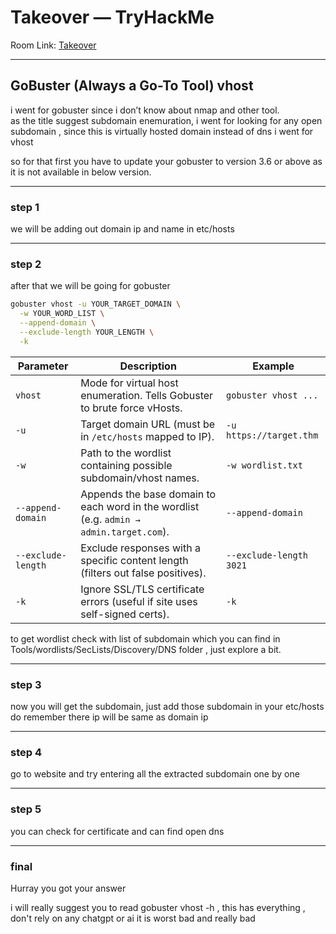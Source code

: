 # Takeover — TryHackMe

Room Link: [Takeover](https://tryhackme.com/room/takeover)

---

## GoBuster (Always a Go-To Tool) vhost

i went for gobuster since i don’t know about nmap and other tool.  
as the title suggest subdomain enemuration, i went for looking for any open subdomain , since this is virtually hosted domain instead of dns i went for vhost  

so for that first you have to update your gobuster to version 3.6 or above as it is not available in below version.  

---

### step 1  
we will be adding out domain ip and name in etc/hosts  

---

### step 2  
after that we will be going for gobuster 

```bash
gobuster vhost -u YOUR_TARGET_DOMAIN \
  -w YOUR_WORD_LIST \
  --append-domain \
  --exclude-length YOUR_LENGTH \
  -k
```

| Parameter          | Description                                                                             | Example                                                                |
| ------------------ | --------------------------------------------------------------------------------------- | ---------------------------------------------------------------------- |
| `vhost`            | Mode for virtual host enumeration. Tells Gobuster to brute force vHosts.                | `gobuster vhost ...`                                                   |
| `-u`               | Target domain URL (must be in `/etc/hosts` mapped to IP).                               | `-u https://target.thm`                                                 |
| `-w`               | Path to the wordlist containing possible subdomain/vhost names.                         | `-w wordlist.txt` |
| `--append-domain`  | Appends the base domain to each word in the wordlist (e.g. `admin → admin.target.com`). | `--append-domain`                                                      |
| `--exclude-length` | Exclude responses with a specific content length (filters out false positives).         | `--exclude-length 3021`                                                |
| `-k`               | Ignore SSL/TLS certificate errors (useful if site uses self-signed certs).              | `-k`                                                                   |



to get wordlist check with list of subdomain which you can find in Tools/wordlists/SecLists/Discovery/DNS  folder , just explore a bit.  

---

### step 3  
now you will get the subdomain, just add those subdomain in your etc/hosts do remember there ip will be same as domain ip  

---

### step 4  
go to website and try entering all the extracted subdomain one by one  

---

### step 5  
you can check for certificate and can find open dns  

---

### final  
Hurray you got your answer  

i will really suggest you to read gobuster vhost -h , this has everything , don't rely on any chatgpt or ai it is worst bad and really bad
